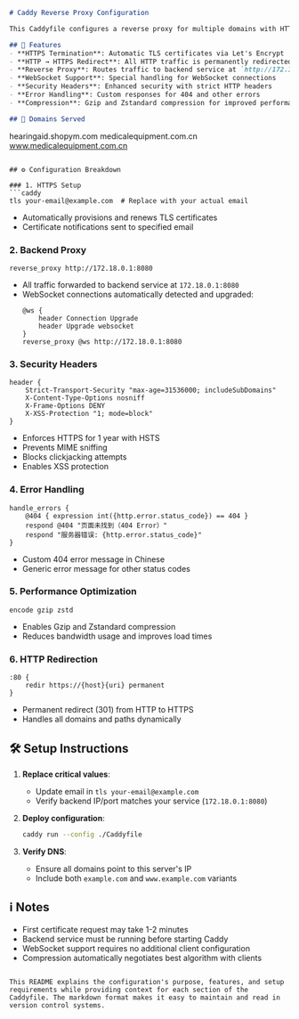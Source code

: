 ```markdown
# Caddy Reverse Proxy Configuration

This Caddyfile configures a reverse proxy for multiple domains with HTTPS, security enhancements, and error handling. Below is an overview of the setup.

## 🚀 Features
- **HTTPS Termination**: Automatic TLS certificates via Let's Encrypt
- **HTTP → HTTPS Redirect**: All HTTP traffic is permanently redirected to HTTPS
- **Reverse Proxy**: Routes traffic to backend service at `http://172.18.0.1:8080`
- **WebSocket Support**: Special handling for WebSocket connections
- **Security Headers**: Enhanced security with strict HTTP headers
- **Error Handling**: Custom responses for 404 and other errors
- **Compression**: Gzip and Zstandard compression for improved performance

## 📝 Domains Served
```
hearingaid.shopym.com
medicalequipment.com.cn
www.medicalequipment.com.cn
```

## ⚙️ Configuration Breakdown

### 1. HTTPS Setup
```caddy
tls your-email@example.com  # Replace with your actual email
```
- Automatically provisions and renews TLS certificates
- Certificate notifications sent to specified email

### 2. Backend Proxy
```caddy
reverse_proxy http://172.18.0.1:8080
```
- All traffic forwarded to backend service at `172.18.0.1:8080`
- WebSocket connections automatically detected and upgraded:
  ```caddy
  @ws {
      header Connection Upgrade
      header Upgrade websocket
  }
  reverse_proxy @ws http://172.18.0.1:8080
  ```

### 3. Security Headers
```caddy
header {
    Strict-Transport-Security "max-age=31536000; includeSubDomains"
    X-Content-Type-Options nosniff
    X-Frame-Options DENY
    X-XSS-Protection "1; mode=block"
}
```
- Enforces HTTPS for 1 year with HSTS
- Prevents MIME sniffing
- Blocks clickjacking attempts
- Enables XSS protection

### 4. Error Handling
```caddy
handle_errors {
    @404 { expression int({http.error.status_code}) == 404 }
    respond @404 "页面未找到（404 Error）"
    respond "服务器错误: {http.error.status_code}"
}
```
- Custom 404 error message in Chinese
- Generic error message for other status codes

### 5. Performance Optimization
```caddy
encode gzip zstd
```
- Enables Gzip and Zstandard compression
- Reduces bandwidth usage and improves load times

### 6. HTTP Redirection
```caddy
:80 {
    redir https://{host}{uri} permanent
}
```
- Permanent redirect (301) from HTTP to HTTPS
- Handles all domains and paths dynamically

## 🛠️ Setup Instructions

1. **Replace critical values**:
   - Update email in `tls your-email@example.com`
   - Verify backend IP/port matches your service (`172.18.0.1:8080`)

2. **Deploy configuration**:
   ```bash
   caddy run --config ./Caddyfile
   ```

3. **Verify DNS**:
   - Ensure all domains point to this server's IP
   - Include both `example.com` and `www.example.com` variants

## ℹ️ Notes
- First certificate request may take 1-2 minutes
- Backend service must be running before starting Caddy
- WebSocket support requires no additional client configuration
- Compression automatically negotiates best algorithm with clients
``` 

This README explains the configuration's purpose, features, and setup requirements while providing context for each section of the Caddyfile. The markdown format makes it easy to maintain and read in version control systems.
